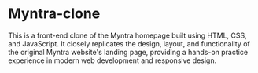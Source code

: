 # Myntra-clone
This is a front-end clone of the Myntra homepage built using HTML, CSS, and JavaScript. It closely replicates the design, layout, and functionality of the original Myntra website's landing page, providing a hands-on practice experience in modern web development and responsive design.

